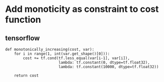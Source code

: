 # Add monoticity as constraint to cost function

## tensorflow

    def monotonically_increasing(cost, var):
        for i in range(1, int(var.get_shape()[0])):
            cost += tf.cond(tf.less_equal(var[i-1], var[i]),
                            lambda: tf.constant(0, dtype=tf.float32),
                            lambda: tf.constant(10000, dtype=tf.float32))
    
        return cost

